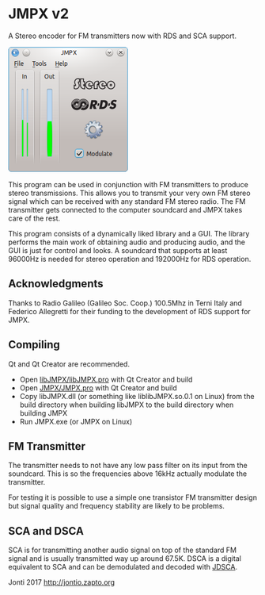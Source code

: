 # JMPX v2
A Stereo encoder for FM transmitters now with RDS and SCA support.

![Screenshot of JMPX on Linux](JMPX/images/screenshot-linux.png)

This program can be used in conjunction with FM transmitters to produce stereo transmissions. This allows you to transmit your very own FM stereo signal which can be received with any standard FM stereo radio. The FM transmitter gets connected to the computer soundcard and JMPX takes care of the rest.

This program consists of a dynamically liked library and a GUI. The library performs the main work of obtaining audio and producing audio, and the GUI is just for control and looks. A soundcard that supports at least 96000Hz is needed for stereo operation and 192000Hz for RDS operation.

## Acknowledgments

Thanks to Radio Galileo (Galileo Soc. Coop.) 100.5Mhz in Terni Italy and Federico Allegretti for their funding to the development of RDS support for JMPX.

## Compiling

Qt and Qt Creator are recommended.

* Open [libJMPX/libJMPX.pro](libJMPX/libJMPX.pro) with Qt Creator and build
* Open [JMPX/JMPX.pro](JMPX/JMPX.pro) with Qt Creator and build
* Copy libJMPX.dll (or something like liblibJMPX.so.0.1 on Linux) from the build directory when building libJMPX to the build directory when building JMPX
* Run JMPX.exe (or JMPX on Linux)

## FM Transmitter

The transmitter needs to not have any low pass filter on its input from the soundcard. This is so the frequencies above 16kHz actually modulate the transmitter.

For testing it is possible to use a simple one transistor FM transmitter design but signal quality and frequency stability are likely to be problems.

## SCA and DSCA

SCA is for transmitting another audio signal on top of the standard FM signal and is usually transmitted way up around 67.5K. DSCA is a digital equivalent to SCA and can be demodulated and decoded with [JDSCA].

Jonti 2017
http://jontio.zapto.org

[JDSCA]: https://github.com/jontio/JDSCA

